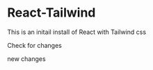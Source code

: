 # React-Tailwind


This is an initail install of React with Tailwind css


Check for changes

new changes
